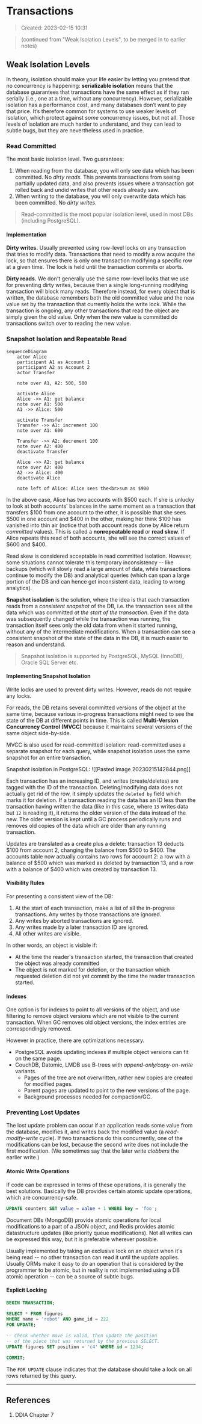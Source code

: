 # Transactions
> Created: 2023-02-15 10:31

> (continued from "Weak Isolation Levels", to be merged in to earlier notes)

## Weak Isolation Levels

In theory, isolation should make your life easier by letting you pretend that no concurrency is happening: **serializable isolation** means that the database guarantees that transactions have the same effect as if they ran serially (i.e., one at a time, without any concurrency). However, serializable isolation has a performance cost, and many databases don’t want to pay that price. It’s therefore common for systems to use weaker levels of isolation, which protect against *some* concurrency issues, but not all. Those levels of isolation are much harder to understand, and they can lead to subtle bugs, but they are nevertheless used in practice.

### Read Committed

The most basic isolation level. Two guarantees:
1. When reading from the database, you will only see data which has been committed. No _dirty reads_. This prevents transactions from seeing partially updated data, and also prevents issues where a transaction got rolled back and undid writes that other reads already saw.
2. When writing to the database, you will only overwrite data which has been committed. No _dirty writes_.

> Read-committed is the most popular isolation level, used in most DBs (including PostgreSQL).

#### Implementation

**Dirty writes.** Usually prevented using row-level locks on any transaction that tries to modify data. Transactions that need to modify a row acquire the lock, so that ensures there is only one transaction modifying a specific row at a given time. The lock is held until the transaction commits or aborts.

**Dirty reads.** We don't generally use the same row-level locks that we use for preventing dirty writes, because then a single long-running modifying transaction will block many reads. Therefore instead, for every object that is written, the database remembers both the old committed value and the new value set by the transaction that currently holds the write lock. While the transaction is ongoing, any other transactions that read the object are simply given the old value. Only when the new value is committed do transactions switch over to reading the new value.

### Snapshot Isolation and Repeatable Read

```mermaid
sequenceDiagram
	actor Alice
	participant A1 as Account 1
	participant A2 as Account 2
	actor Transfer
	
	note over A1, A2: 500, 500
	
	activate Alice
	Alice ->> A1: get balance
	note over A1: 500
	A1 ->> Alice: 500
	
	activate Transfer
	Transfer ->> A1: increment 100
	note over A1: 600
	
	Transfer ->> A2: decrement 100
	note over A2: 400
	deactivate Transfer
	
	Alice ->> A2: get balance
	note over A2: 400
	A2 ->> Alice: 400
	deactivate Alice
	
	note left of Alice: Alice sees the<br>sum as $900
```

In the above case, Alice has two accounts with $500 each. If she is unlucky to look at both accounts' balances in the same moment as a transaction that transfers $100 from one account to the other, it is possible that she sees $500 in one account and $400 in the other, making her think $100 has vanished into thin air (notice that both account reads done by Alice return _committed_ values). This is called a **nonrepeatable read** or **read skew**. If Alice repeats this read of both accounts, she will see the correct values of $600 and $400.

Read skew is considered acceptable in read committed isolation. However, some situations cannot tolerate this temporary inconsistency -- like backups (which will slowly read a large amount of data, while transactions continue to modify the DB) and analytical queries (which can span a large portion of the DB and can hence get inconsistent data, leading to wrong analytics).

**Snapshot isolation** is the solution, where the idea is that each transaction reads from a _consistent snapshot_ of the DB, i.e. the transaction sees all the data which was committed _at the start of the transaction_. Even if the data was subsequently changed while the transaction was running, the transaction itself sees only the old data from when it started running, without any of the intermediate modifications. When a transaction can see a consistent snapshot of the state of the data in the DB, it is much easier to reason and understand.

> Snapshot isolation is supported by PostgreSQL, MySQL (InnoDB), Oracle SQL Server etc.

#### Implementing Snapshot Isolation

Write locks are used to prevent dirty writes. However, reads do not require any locks.

For reads, the DB retains several committed versions of the object at the same time, because various in-progress transactions might need to see the state of the DB at different points in time. This is called **Multi-Version Concurrency Control (MVCC)** because it maintains several versions of the same object side-by-side.

MVCC is also used for read-committed isolation: read-committed uses a separate snapshot for each query, while snapshot isolation uses the same snapshot for an entire transaction.

Snapshot isolation in PostgreSQL: ![[Pasted image 20230215142844.png]]

Each transaction has an increasing ID, and writes (create/deletes) are tagged with the ID of the transaction. Deleting/modifying data does not actually get rid of the row, it simply updates the `deleted by` field which marks it for deletion. If a transaction reading the data has an ID less than the transaction having written the data (like in this case, where `13` writes data but `12` is reading it), it returns the older version of the data instead of the new. The older version is kept until a GC process periodically runs and removes old copies of the data which are older than any running transaction.

Updates are translated as a create plus a delete: transaction 13 deducts $100 from account 2, changing the balance from $500 to $400. The accounts table now actually contains two rows for account 2: a row with a balance of $500 which was marked as deleted by transaction 13, and a row with a balance of $400 which was created by transaction 13.

#### Visibility Rules

For presenting a consistent view of the DB:
1. At the start of each transaction, make a list of all the in-progress transactions. Any writes by those transactions are ignored.
2. Any writes by aborted transactions are ignored.
3. Any writes made by a later transaction ID are ignored.
4. All other writes are visible.

In other words, an object is visible if:
+ At the time the reader's transaction started, the transaction that created the object was already committed
+ The object is not marked for deletion, or the transaction which requested deletion did not yet commit by the time the reader transaction started.

#### Indexes

One option is for indexes to point to all versions of the object, and use filtering to remove object versions which are not visible to the current transaction. When GC removes old object versions, the index entries are correspondingly removed.

However in practice, there are optimizations necessary.
+ PostgreSQL avoids updating indexes if multiple object versions can fit on the same page.
+ CouchDB, Datomic, LMDB use B-trees with *append-only/copy-on-write* variants.
	+ Pages of the tree are not overwritten, rather new copies are created for modified pages.
	+ Parent pages are updated to point to the new versions of the page.
	+ Background processes needed for compaction/GC.

### Preventing Lost Updates

The lost update problem can occur if an application reads some value from the database, modifies it, and writes back the modified value (a *read-modify-write* cycle). If two transactions do this concurrently, one of the modifications can be lost, because the second write does not include the first modification. (We sometimes say that the later write *clobbers* the earlier write.)

#### Atomic Write Operations

If code can be expressed in terms of these operations, it is generally the best solutions. Basically the DB provides certain atomic update operations, which are concurrency-safe.

```sql
UPDATE counters SET value = value + 1 WHERE key = 'foo';
```

Document DBs (MongoDB) provide atomic operations for local modifications to a part of a JSON object, and Redis provides atomic datastructure updates (like priority queue modifications). Not all writes can be expressed this way, but it is preferable wherever possible.

Usually implemented by taking an exclusive lock on an object when it's being read -- no other transaction can read it until the update applies. Usually ORMs make it easy to do an operation that is considered by the programmer to be atomic, but in reality is not implemented using a DB atomic operation -- can be a source of subtle bugs.

#### Explicit Locking

```sql
BEGIN TRANSACTION;

SELECT * FROM figures  
WHERE name = 'robot' AND game_id = 222 
FOR UPDATE;

-- Check whether move is valid, then update the position
-- of the piece that was returned by the previous SELECT. 
UPDATE figures SET position = 'c4' WHERE id = 1234;

COMMIT;
```
The `FOR UPDATE` clause indicates that the database should take a lock on all rows returned by this query.




----

## References
1. DDIA Chapter 7